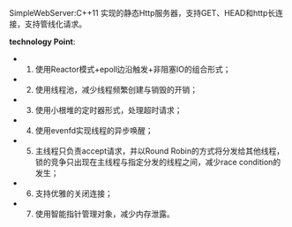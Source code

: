 SimpleWebServer:C++11 实现的静态Http服务器，支持GET、HEAD和http长连接，支持管线化请求。

**technology Point**:
* 1. 使用Reactor模式+epoll边沿触发+非阻塞IO的组合形式；
* 2. 使用线程池，减少线程频繁创建与销毁的开销；
* 3. 使用小根堆的定时器形式，处理超时请求；
* 4. 使用evenfd实现线程的异步唤醒；
* 5. 主线程只负责accept请求，并以Round Robin的方式将分发给其他线程，锁的竞争只出现在主线程与指定分发的线程之间，减少race condition的发生；
* 6. 支持优雅的关闭连接；
* 7. 使用智能指针管理对象，减少内存泄露。
